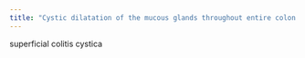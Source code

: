 ```yaml
---
title: "Cystic dilatation of the mucous glands throughout entire colon that are small"
---
```

superficial colitis cystica

